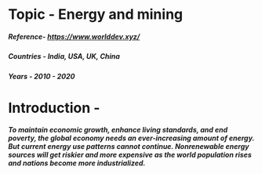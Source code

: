 # Topic - Energy and mining 
##### Reference- https://www.worlddev.xyz/
##### Countries - India, USA, UK, China
##### Years - 2010 - 2020 

# Introduction - 
##### To maintain economic growth, enhance living standards, and end poverty, the global economy needs an ever-increasing amount of energy. But current energy use patterns cannot continue. Nonrenewable energy sources will get riskier and more expensive as the world population rises and nations become more industrialized.
                 
           
                  



